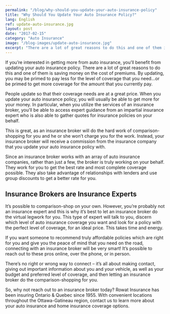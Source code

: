 ```yaml
---
permalink: "/blog/why-should-you-update-your-auto-insurance-policy"
title: "Why Should You Update Your Auto Insurance Policy?"
lang: English
ref: update-auto-insurance.jpg
layout: post
date: "2017-02-15"
category: "Auto Insurance"
image: "/blog-images/update-auto-insurance.jpg"
excerpt: "There are a lot of great reasons to do this and one of them is saving money on the cost of premiums. By updating, you may be primed to pay less for the level of coverage that you need…or be primed to get more coverage for the amount that you currently pay."
---
```


If you’re interested in getting more from auto insurance, you’ll benefit from updating your auto insurance policy. There are a lot of great reasons to do this and one of them is saving money on the cost of premiums. By updating, you may be primed to pay less for the level of coverage that you need…or be primed to get more coverage for the amount that you currently pay.

People update so that their coverage needs are at a great price. When you update your auto insurance policy, you will usually be able to get more for your money. In particular, when you utilize the services of an insurance broker, you’ll be able to access expert guidance from an impartial insurance expert who is also able to gather quotes for insurance policies on your behalf.

This is great, as an insurance broker will do the hard work of comparison-shopping for you and he or she won’t charge you for the work. Instead, your insurance broker will receive a commission from the insurance company that you update your auto insurance policy with.

Since an insurance broker works with an array of auto insurance companies, rather than just a few, the broker is truly working on your behalf. They work for you to get the best rate and most complete coverage possible. They also take advantage of relationships with lenders and use group discounts to get a better rate for you.

## Insurance Brokers are Insurance Experts
It’s possible to comparison-shop on your own. However, you’re probably not an insurance expert and this is why it’s best to let an insurance broker do the virtual legwork for you. This type of expert will talk to you, discern which level of auto insurance coverage you want and look for a policy with the perfect level of coverage, for an ideal price. This takes time and energy.

If you want someone to recommend truly affordable policies which are right for you and give you the peace of mind that you need on the road, connecting with an insurance broker will be very smart! It’s possible to reach out to these pros online, over the phone, or in person.

There’s no right or wrong way to connect – it’s all about making contact, giving out important information about you and your vehicle, as well as your budget and preferred level of coverage, and then letting an insurance broker do the comparison-shopping for you.

So, why not reach out to an insurance broker today? Rowat Insurance has been insuring Ontario & Quebec since 1955. With convenient locations throughout the Ottawa-Gatineau region, contact us to learn more about your auto insurance and home insurance coverage options.